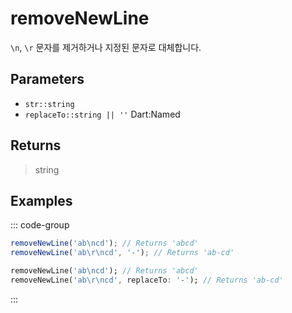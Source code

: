 # removeNewLine <Lang dart js />

`\n`, `\r` 문자를 제거하거나 지정된 문자로 대체합니다.

## Parameters

- `str::string`
- `replaceTo::string || ''` <span class="named">Dart:Named</span>

## Returns

> string

## Examples

::: code-group

```javascript [JavaScript]
removeNewLine('ab\ncd'); // Returns 'abcd'
removeNewLine('ab\r\ncd', '-'); // Returns 'ab-cd'
```

```dart [Dart]
removeNewLine('ab\ncd'); // Returns 'abcd'
removeNewLine('ab\r\ncd', replaceTo: '-'); // Returns 'ab-cd'
```

:::
